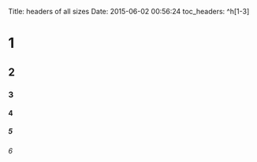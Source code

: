 Title: headers of all sizes
Date: 2015-06-02 00:56:24
toc_headers: ^h[1-3]

# 1

## 2

### 3

#### 4

##### 5

###### 6
